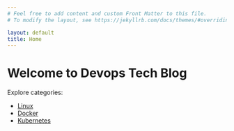 ```yaml
---
# Feel free to add content and custom Front Matter to this file.
# To modify the layout, see https://jekyllrb.com/docs/themes/#overriding-theme-defaults

layout: default
title: Home
---
```


# Welcome to Devops Tech Blog 

Explore categories:
- [Linux](/blog/linux/)
- [Docker](/blog/docker/)
- [Kubernetes](/blog/k8s/)